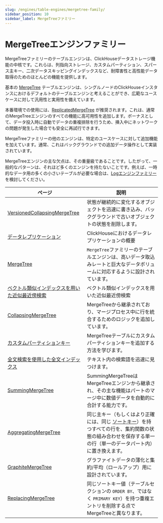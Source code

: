 ```yaml
---
slug: /engines/table-engines/mergetree-family/
sidebar_position: 10
sidebar_label: MergeTreeファミリー
---
```


# MergeTreeエンジンファミリー

MergeTreeファミリーのテーブルエンジンは、ClickHouseデータストレージ機能の中核です。これらは、列指向ストレージ、カスタムパーティション、スパース主キー、二次データスキッピングインデックスなど、耐障害性と高性能データ取得のためのほとんどの機能を提供します。

基本の [MergeTree](../../../engines/table-engines/mergetree-family/mergetree.md) テーブルエンジンは、シングルノードのClickHouseインスタンスにおけるデフォルトのテーブルエンジンと考えることができ、広範なユースケースに対して汎用性と実用性を備えています。

本番環境での使用には、[ReplicatedMergeTree](../../../engines/table-engines/mergetree-family/replication.md) が推奨されます。これは、通常のMergeTreeエンジンのすべての機能に高可用性を追加します。ボーナスとして、データ投入時に自動でデータの重複排除を行うため、挿入中にネットワークの問題が発生した場合でも安全に再試行できます。

MergeTreeファミリーの他のエンジンは、特定のユースケースに対して追加機能を加えています。通常、これはバックグラウンドでの追加データ操作として実装されています。

MergeTreeエンジンの主な欠点は、その重量級であることです。したがって、一般的なパターンは、それほど多くのエンジンを持たないことです。例えば、一時的なデータ用の多くの小さいテーブルが必要な場合は、[Logエンジンファミリー](../../../engines/table-engines/log-family/index.md)を検討してください。

<!-- このページの目次は、 
https://github.com/ClickHouse/clickhouse-docs/blob/main/scripts/autogenerate-table-of-contents.sh
から自動生成されています。YAMLフロントマターのフィールド: slug, description, title.

エラーを見つけた場合は、ページ自体のYMLフロントマターを編集してください。
-->
| ページ | 説明 |
|-----|-----|
| [VersionedCollapsingMergeTree](/engines/table-engines/mergetree-family/versionedcollapsingmergetree) | 状態が継続的に変化するオブジェクトを迅速に書き込み、バックグラウンドで古いオブジェクトの状態を削除します。 |
| [データレプリケーション](/engines/table-engines/mergetree-family/replication) | ClickHouseにおけるデータレプリケーションの概要 |
| [MergeTree](/engines/table-engines/mergetree-family/mergetree) | `MergeTree`ファミリーのテーブルエンジンは、高いデータ取込みレートと巨大なデータボリュームに対応するように設計されています。 |
| [ベクトル類似インデックスを用いた近似最近傍検索](/engines/table-engines/mergetree-family/annindexes) | ベクトル類似インデックスを用いた近似最近傍検索 |
| [CollapsingMergeTree](/engines/table-engines/mergetree-family/collapsingmergetree) | MergeTreeから継承されており、マージプロセス中に行を統合するためのロジックを追加しています。 |
| [カスタムパーティションキー](/engines/table-engines/mergetree-family/custom-partitioning-key) | MergeTreeテーブルにカスタムパーティションキーを追加する方法を学びます。 |
| [全文検索を使用した全文インデックス](/engines/table-engines/mergetree-family/invertedindexes) | テキスト内の検索語を迅速に見つけます。 |
| [SummingMergeTree](/engines/table-engines/mergetree-family/summingmergetree) | SummingMergeTreeはMergeTreeエンジンから継承され、その主な機能はパートのマージ中に数値データを自動的に合計する能力です。 |
| [AggregatingMergeTree](/engines/table-engines/mergetree-family/aggregatingmergetree) | 同じ主キー（もしくはより正確には、同じ [ソートキー](../../../engines/table-engines/mergetree-family/mergetree.md)）を持つすべての行を、集約関数の状態の組み合わせを保存する単一の行（単一のデータパート内）に置き換えます。 |
| [GraphiteMergeTree](/engines/table-engines/mergetree-family/graphitemergetree) | グラファイトデータの薄化と集約/平均（ロールアップ）用に設計されています。 |
| [ReplacingMergeTree](/engines/table-engines/mergetree-family/replacingmergetree) | 同じソートキー値（テーブルセクションの `ORDER BY`、ではなく `PRIMARY KEY`）を持つ重複エントリを削除する点でMergeTreeと異なります。 |

